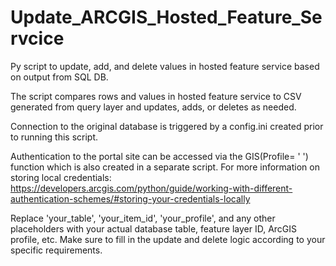 # Update_ARCGIS_Hosted_Feature_Servcice
Py script to update, add, and delete values in hosted feature service based on output from SQL DB.

The script compares rows and values in hosted feature service to CSV generated from query layer and updates, adds, or deletes as needed. 

Connection to the original database is triggered by a config.ini created prior to running this script.

Authentication to the portal site can be accessed via the GIS(Profile= ' ') function which is also created in a separate script.
For more information on storing local credentials: https://developers.arcgis.com/python/guide/working-with-different-authentication-schemes/#storing-your-credentials-locally

Replace 'your_table', 'your_item_id', 'your_profile', and any other placeholders with your actual database table, feature layer ID, ArcGIS profile, etc. Make sure to fill in the update and delete logic according to your specific requirements.
